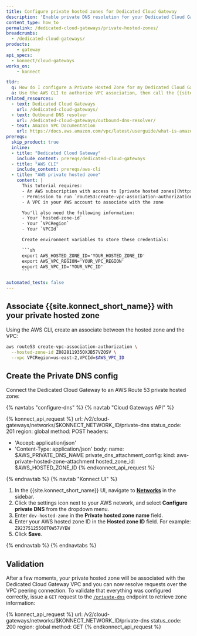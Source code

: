 ```yaml
---
title: Configure private hosted zones for Dedicated Cloud Gateway
description: 'Enable private DNS resolution for your Dedicated Cloud Gateway using either a private hosted zone or an Outbound DNS Resolver.'
content_type: how_to
permalink: /dedicated-cloud-gateways/private-hosted-zones/
breadcrumbs:
  - /dedicated-cloud-gateways/
products:
    - gateway
api_specs: 
  - konnect/cloud-gateways
works_on:
    - konnect

tldr:
  q: How do I configure a Private Hosted Zone for my Dedicated Cloud Gateway?
  a: Use the AWS CLI to authorize VPC association, then call the {{site.konnect_short_name}} API to attach the hosted zone for private DNS resolution.
related_resources:
  - text: Dedicated Cloud Gateways
    url: /dedicated-cloud-gateways/
  - text: Outbound DNS resolver
    url: /dedicated-cloud-gateways/outbound-dns-resolver/
  - text: Amazon VPC Documentation
    url: https://docs.aws.amazon.com/vpc/latest/userguide/what-is-amazon-vpc.html
prereqs:
  skip_product: true
  inline:
  - title: "Dedicated Cloud Gateway"
    include_content: prereqs/dedicated-cloud-gateways
  - title: "AWS CLI"
    include_content: prereqs/aws-cli
  - title: "AWS private hosted zone"
    content: |
      This tutorial requires:
      - An AWS subscription with access to [private hosted zones](https://docs.aws.amazon.com/Route53/latest/DeveloperGuide/hosted-zone-private-creating.html)
      - Permission to run `route53:create-vpc-association-authorization`
      - A VPC in your AWS account to associate with the zone

      You'll also need the following information:
      - Your `hosted-zone-id`
      - Your `VPCRegion`
      - Your `VPCId`

      Create environment variables to store these credentials:

      ```sh
      export AWS_HOSTED_ZONE_ID='YOUR_HOSTED_ZONE_ID'
      export AWS_VPC_REGION='YOUR_VPC_REGION'
      export AWS_VPC_ID='YOUR_VPC_ID'
      ```

automated_tests: false
---
```



## Associate {{site.konnect_short_name}} with your private hosted zone

Using the AWS CLI, create an associate between the hosted zone and the VPC:

```sh
aws route53 create-vpc-association-authorization \
  --hosted-zone-id Z082811935OXJB57VZOSV \
  --vpc VPCRegion=us-east-2,VPCId=$AWS_VPC_ID
```


## Create the Private DNS config

Connect the Dedicated Cloud Gateway to an AWS Route 53 private hosted zone:

{% navtabs "configure-dns" %}
{% navtab "Cloud Gateways API" %}

<!--vale off-->
{% konnect_api_request %}
url: /v2/cloud-gateways/networks/$KONNECT_NETWORK_ID/private-dns
status_code: 201
region: global
method: POST
headers:
  - 'Accept: application/json'
  - 'Content-Type: application/json'
body:
  name: $AWS_PRIVATE_DNS_NAME
  private_dns_attachment_config:
    kind: aws-private-hosted-zone-attachment
    hosted_zone_id: $AWS_HOSTED_ZONE_ID
{% endkonnect_api_request %}
<!--vale on-->

{% endnavtab %}
{% navtab "Konnect UI" %}

1. In the {{site.konnect_short_name}} UI, navigate to [**Networks**](https://cloud.konghq.com/global/networks/) in the sidebar.
1. Click the settings icon next to your AWS network, and select **Configure private DNS** from the dropdown menu.
1. Enter `dev-hosted-zone` in the **Private hosted zone name** field.
1. Enter your AWS hosted zone ID in the **Hosted zone ID** field. For example: `Z9237512550OTOW57VYEW`
1. Click **Save**.

{% endnavtab %}
{% endnavtabs %}

## Validation

After a few moments, your private hosted zone will be associated with the Dedicated Cloud Gateway VPC and ​​you can now resolve requests over the VPC peering connection. To validate that everything was configured correctly, issue a `GET` request to the [`/private-dns`](/api/konnect/control-planes/#/operations/private-networks) endpoint to retrieve zone information:

<!--vale off-->
{% konnect_api_request %}
url: /v2/cloud-gateways/networks/$KONNECT_NETWORK_ID/private-dns
status_code: 200
region: global
method: GET
{% endkonnect_api_request %}
<!--vale on-->
